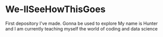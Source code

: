 # We-llSeeHowThisGoes
First depository I've made. Gonna be used to explore
My name is Hunter and I am currently teaching myself the world of coding and data science
